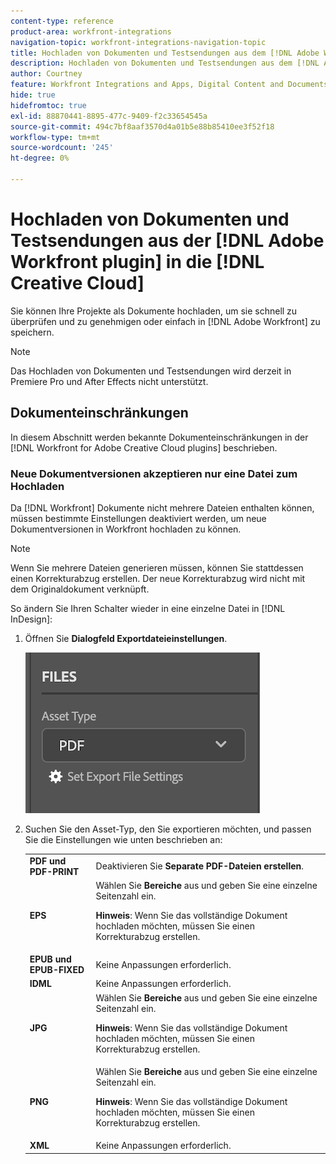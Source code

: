 ```yaml
---
content-type: reference
product-area: workfront-integrations
navigation-topic: workfront-integrations-navigation-topic
title: Hochladen von Dokumenten und Testsendungen aus dem [!DNL Adobe Workfront plugin]  in den [!DNL Creative Cloud]
description: Hochladen von Dokumenten und Testsendungen aus dem [!DNL Adobe Workfront plugin]  in den [!DNL Creative Cloud]
author: Courtney
feature: Workfront Integrations and Apps, Digital Content and Documents
hide: true
hidefromtoc: true
exl-id: 88870441-8895-477c-9409-f2c33654545a
source-git-commit: 494c7bf8aaf3570d4a01b5e88b85410ee3f52f18
workflow-type: tm+mt
source-wordcount: '245'
ht-degree: 0%

---
```


# Hochladen von Dokumenten und Testsendungen aus der [!DNL Adobe Workfront plugin] in die [!DNL Creative Cloud]

Sie können Ihre Projekte als Dokumente hochladen, um sie schnell zu überprüfen und zu genehmigen oder einfach in [!DNL Adobe Workfront] zu speichern.

>[!NOTE]
>
>Das Hochladen von Dokumenten und Testsendungen wird derzeit in Premiere Pro und After Effects nicht unterstützt.


## Dokumenteinschränkungen

In diesem Abschnitt werden bekannte Dokumenteinschränkungen in der [!DNL Workfront for Adobe Creative Cloud plugins] beschrieben.

### Neue Dokumentversionen akzeptieren nur eine Datei zum Hochladen

Da [!DNL Workfront] Dokumente nicht mehrere Dateien enthalten können, müssen bestimmte Einstellungen deaktiviert werden, um neue Dokumentversionen in Workfront hochladen zu können.

>[!NOTE]
>
>Wenn Sie mehrere Dateien generieren müssen, können Sie stattdessen einen Korrekturabzug erstellen. Der neue Korrekturabzug wird nicht mit dem Originaldokument verknüpft.



So ändern Sie Ihren Schalter wieder in eine einzelne Datei in [!DNL InDesign]:

1. Öffnen Sie **Dialogfeld Exportdateieinstellungen**.

   ![Dateiexporteinstellungen](assets/file-export-settings.png)

1. Suchen Sie den Asset-Typ, den Sie exportieren möchten, und passen Sie die Einstellungen wie unten beschrieben an:

   <table>
    <tr>
    <td><strong>PDF und PDF-PRINT</strong>
    </td>
    <td>Deaktivieren Sie <strong>Separate PDF-Dateien erstellen</strong>.
    </td>
    </tr>
    <tr>
    <td><strong>EPS</strong>
    </td>
    <td>Wählen Sie <strong>Bereiche</strong> aus und geben Sie eine einzelne Seitenzahl ein. 
    <p>
    <strong>Hinweis</strong>: Wenn Sie das vollständige Dokument hochladen möchten, müssen Sie einen Korrekturabzug erstellen. 
    </td>
    </tr>
    <tr>
    <td><strong>EPUB und EPUB-FIXED</strong>
    </td>
    <td>Keine Anpassungen erforderlich.
    </td>
    </tr>
    <tr>
    <td><strong>IDML</strong>
    </td>
    <td>Keine Anpassungen erforderlich.
    </td>
    </tr>
    <tr>
    <td><strong>JPG</strong>
    </td>
    <td>Wählen Sie <strong>Bereiche</strong> aus und geben Sie eine einzelne Seitenzahl ein. 
    <p>
    <strong>Hinweis</strong>: Wenn Sie das vollständige Dokument hochladen möchten, müssen Sie einen Korrekturabzug erstellen. 
    </td>
    </tr>
    <tr>
    <td><strong>PNG</strong>
    </td>
    <td>Wählen Sie <strong>Bereiche</strong> aus und geben Sie eine einzelne Seitenzahl ein. 
    <p>
    <strong>Hinweis</strong>: Wenn Sie das vollständige Dokument hochladen möchten, müssen Sie einen Korrekturabzug erstellen. 
    </td>
    </tr>
    <tr>
    <td><strong>XML</strong>
    </td>
    <td>Keine Anpassungen erforderlich. 
    </td>
    </tr>
    </table>
